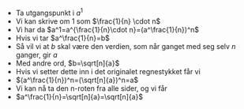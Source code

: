 - Ta utgangspunkt i $a^1$
- Vi kan skrive om $1$ som $\frac{1}{n} \cdot n$
- Vi har da $a^1=a^{\frac{1}{n}\cdot n}=(a^\frac{1}{n})^n$
- Hvis vi tar $a^\frac{1}{n}=b$
- Så vil vi at $b$ skal være den verdien, som når ganget med seg selv $n$ ganger, gir $a$
- Med andre ord, $b=\sqrt[n]{a}$
- Hvis vi setter dette inn i det originalet regnestykket får vi
- $(a^\frac{1}{n})^n=(\sqrt[n]{a})^n=a$
- Vi kan nå ta den n-roten fra alle sider, og vi får
- $a^\frac{1}{n}=\sqrt[n]{a}=\sqrt[n]{a}$